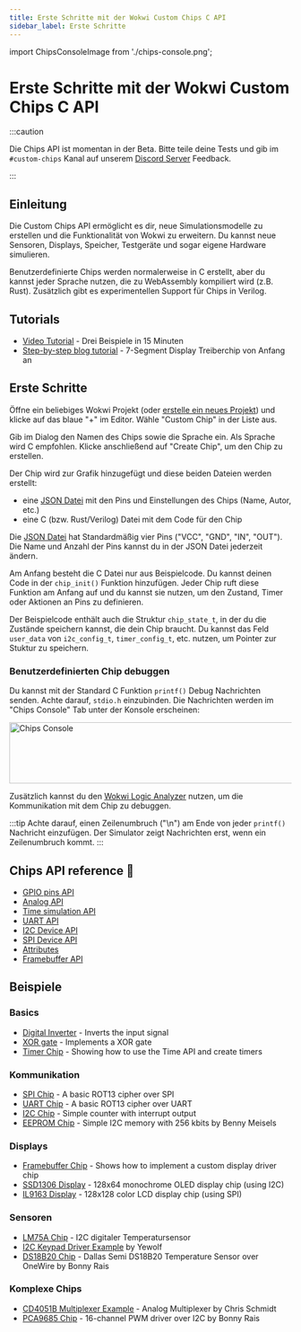 ```yaml
---
title: Erste Schritte mit der Wokwi Custom Chips C API
sidebar_label: Erste Schritte
---
```


import ChipsConsoleImage from './chips-console.png';

# Erste Schritte mit der Wokwi Custom Chips C API

:::caution

Die Chips API ist momentan in der Beta. Bitte teile deine Tests und gib im `#custom-chips` Kanal auf unserem [Discord Server](https://wokwi.com/discord) Feedback.

:::

## Einleitung

Die Custom Chips API ermöglicht es dir, neue Simulationsmodelle zu erstellen und die Funktionalität von Wokwi zu erweitern. Du kannst neue Sensoren, Displays, Speicher, Testgeräte und sogar eigene Hardware simulieren.

Benutzerdefinierte Chips werden normalerweise in C erstellt, aber du kannst jeder Sprache nutzen, die zu WebAssembly kompiliert wird (z.B. Rust). Zusätzlich gibt es experimentellen Support für Chips in Verilog.

## Tutorials

- [Video Tutorial](https://youtu.be/yzdCS3A4DvU) - Drei Beispiele in 15 Minuten
- [Step-by-step blog tutorial](https://link.wokwi.com/chips-api-tutorial) - 7-Segment Display Treiberchip von Anfang an

## Erste Schritte

Öffne ein beliebiges Wokwi Projekt (oder [erstelle ein neues Projekt](https://wokwi.com/projects/new)) und klicke auf das blaue "+" im Editor. Wähle "Custom Chip" in der Liste aus.

Gib im Dialog den Namen des Chips sowie die Sprache ein. Als Sprache wird C empfohlen. Klicke anschließend auf "Create Chip", um den Chip zu erstellen.

Der Chip wird zur Grafik hinzugefügt und diese beiden Dateien werden erstellt:

- eine [JSON Datei](./chip-json) mit den Pins und Einstellungen des Chips (Name, Autor, etc.)
- eine C (bzw. Rust/Verilog) Datei mit dem Code für den Chip

Die [JSON Datei](./chip-json) hat Standardmäßig vier Pins ("VCC", "GND", "IN", "OUT"). Die Name und Anzahl der Pins kannst du in der JSON Datei jederzeit ändern.

Am Anfang besteht die C Datei nur aus Beispielcode. Du kannst deinen Code in der `chip_init()` Funktion hinzufügen. Jeder Chip ruft diese Funktion am Anfang auf und du kannst sie nutzen, um den Zustand, Timer oder Aktionen an Pins zu definieren. 

Der Beispielcode enthält auch die Struktur `chip_state_t`, in der du die Zustände speichern kannst, die dein Chip braucht. Du kannst das Feld `user_data` von `i2c_config_t`, `timer_config_t`, etc. nutzen, um Pointer zur Stuktur zu speichern. 

### Benutzerdefinierten Chip debuggen

Du kannst mit der Standard C Funktion `printf()` Debug Nachrichten senden. Achte darauf, `stdio.h` einzubinden. Die Nachrichten werden im "Chips Console" Tab unter der Konsole erscheinen:

<img src={ChipsConsoleImage} alt="Chips Console" width="543" height="109" />

Zusätzlich kannst du den [Wokwi Logic Analyzer](../guides/logic-analyzer) nutzen, um die Kommunikation mit dem Chip zu debuggen.

:::tip
Achte darauf, einen Zeilenumbruch ("\n") am Ende von jeder `printf()` Nachricht einzufügen. Der Simulator zeigt Nachrichten erst, wenn ein Zeilenumbruch kommt.
:::

## Chips API reference 📖

- [GPIO pins API](gpio)
- [Analog API](analog)
- [Time simulation API](time)
- [UART API](uart)
- [I2C Device API](i2c)
- [SPI Device API](spi)
- [Attributes](attributes)
- [Framebuffer API](framebuffer)

## Beispiele

### Basics

- [Digital Inverter](https://wokwi.com/projects/327458636089524820) - Inverts the input signal
- [XOR gate](https://wokwi.com/projects/329456176677782100) - Implements a XOR gate
- [Timer Chip](https://wokwi.com/projects/341265875285836370) - Showing how to use the Time API and create timers

### Kommunikation

- [SPI Chip](https://wokwi.com/projects/330669951756010068) - A basic ROT13 cipher over SPI
- [UART Chip](https://wokwi.com/projects/333638144389808723) - A basic ROT13 cipher over UART
- [I2C Chip](https://wokwi.com/projects/344061754973618771) - Simple counter with interrupt output
- [EEPROM Chip](https://wokwi.com/projects/329482717479567954) - Simple I2C memory with 256 kbits by Benny Meisels

### Displays

- [Framebuffer Chip](https://wokwi.com/projects/330503863007183442) - Shows how to implement a custom display driver chip
- [SSD1306 Display](https://wokwi.com/projects/371050937178768385) - 128x64 monochrome OLED display chip (using I2C)
- [IL9163 Display](https://wokwi.com/projects/333332561949360723) - 128x128 color LCD display chip (using SPI)

### Sensoren

- [LM75A Chip](https://wokwi.com/projects/344037885763125843) - I2C digitaler Temperatursensor
- [I2C Keypad Driver Example](https://wokwi.com/projects/344059749365449300) by Yewolf
- [DS18B20 Chip](https://wokwi.com/projects/349898396478210642) - Dallas Semi DS18B20 Temperature Sensor over OneWire by Bonny Rais

### Komplexe Chips

- [CD4051B Multiplexer Example](https://wokwi.com/projects/343522915673702994) - Analog Multiplexer by Chris Schmidt
- [PCA9685 Chip](https://wokwi.com/projects/348856116302578258) - 16-channel PWM driver over I2C by Bonny Rais
